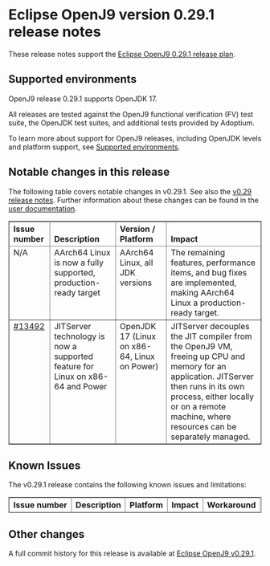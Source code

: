 <!--
* Copyright IBM Corp. and others 2021
*
* This program and the accompanying materials are made
* available under the terms of the Eclipse Public License 2.0
* which accompanies this distribution and is available at
* https://www.eclipse.org/legal/epl-2.0/ or the Apache
* License, Version 2.0 which accompanies this distribution and
* is available at https://www.apache.org/licenses/LICENSE-2.0.
*
* This Source Code may also be made available under the
* following Secondary Licenses when the conditions for such
* availability set forth in the Eclipse Public License, v. 2.0
* are satisfied: GNU General Public License, version 2 with
* the GNU Classpath Exception [1] and GNU General Public
* License, version 2 with the OpenJDK Assembly Exception [2].
*
* [1] https://www.gnu.org/software/classpath/license.html
* [2] https://openjdk.org/legal/assembly-exception.html
*
* SPDX-License-Identifier: EPL-2.0 OR Apache-2.0 OR GPL-2.0 WITH
* Classpath-exception-2.0 OR LicenseRef-GPL-2.0 WITH Assembly-exception
-->

# Eclipse OpenJ9 version 0.29.1 release notes

These release notes support the [Eclipse OpenJ9 0.29.1 release plan](https://projects.eclipse.org/projects/technology.openj9/releases/0.29.1/plan).

## Supported environments

OpenJ9 release 0.29.1 supports OpenJDK 17.

All releases are tested against the OpenJ9 functional verification (FV) test suite, the OpenJDK test suites, and additional tests provided by Adoptium.

To learn more about support for OpenJ9 releases, including OpenJDK levels and platform support, see [Supported environments](https://eclipse.org/openj9/docs/openj9_support/index.html).

## Notable changes in this release

The following table covers notable changes in v0.29.1. See also the [v0.29 release notes](https://github.com/eclipse-openj9/openj9/blob/master/doc/release-notes/0.29/0.29.md).
Further information about these changes can be found in the [user documentation](https://www.eclipse.org/openj9/docs/version0.29.1/).

<table cellpadding="4" cellspacing="0" summary="" width="100%" rules="all" frame="border" border="1"><thead align="left">
<tr valign="bottom">
<th valign="bottom">Issue number</th>
<th valign="bottom">Description</th>
<th valign="bottom">Version / Platform</th>
<th valign="bottom">Impact</th>
</tr>
</thead>
<tbody>

<tr><td valign="top">N/A</td>
<td valign="top">AArch64 Linux is now a fully supported, production-ready target</td>
<td valign="top">AArch64 Linux, all JDK versions</td>
<td valign="top">The remaining features, performance items, and bug fixes are implemented, making AArch64 Linux a production-ready target.</td>
</tr>

<tr><td valign="top"><a href="https://github.com/eclipse-openj9/openj9/pull/13492">#13492</a></td>
<td valign="top">JITServer technology is now a supported feature for Linux on x86-64 and Power</td>
<td valign="top">OpenJDK 17 (Linux on x86-64, Linux on Power)</td>
<td valign="top">JITServer decouples the JIT compiler from the OpenJ9 VM, freeing up CPU and memory for an application. JITServer then runs in its own process, either locally or on a remote machine, where resources can be separately managed.</td>
</tr>

</tbody>
</table>

## Known Issues

The v0.29.1 release contains the following known issues and limitations:

<table cellpadding="4" cellspacing="0" summary="" width="100%" rules="all" frame="border" border="1">
<thead align="left">
<tr valign="bottom">
<th valign="bottom">Issue number</th>
<th valign="bottom">Description</th>
<th valign="bottom">Platform</th>
<th valign="bottom">Impact</th>
<th valign="bottom">Workaround</th>
</tr>
</thead>
<tbody>

</tbody>
</table>

## Other changes

A full commit history for this release is available at [Eclipse OpenJ9 v0.29.1](https://github.com/eclipse-openj9/openj9/releases/tag/openj9-0.29.1).
